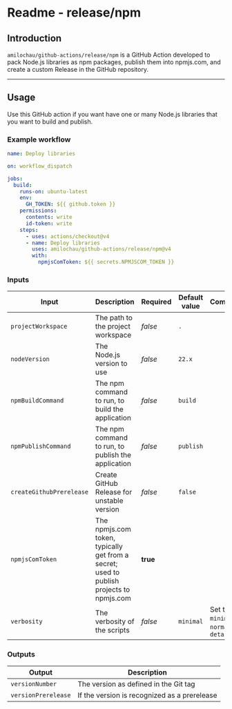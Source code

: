 # Readme - release/npm

## Introduction

`amilochau/github-actions/release/npm` is a GitHub Action developed to pack Node.js libraries as npm packages, publish them into npmjs.com, and create a custom Release in the GitHub repository.

---

## Usage

Use this GitHub action if you want have one or many Node.js libraries that you want to build and publish.

### Example workflow

```yaml
name: Deploy libraries

on: workflow_dispatch

jobs:
  build:
    runs-on: ubuntu-latest
    env:
      GH_TOKEN: ${{ github.token }}
    permissions:
      contents: write
      id-token: write
    steps:
      - uses: actions/checkout@v4
      - name: Deploy libraries
        uses: amilochau/github-actions/release/npm@v4
        with:
          npmjsComToken: ${{ secrets.NPMJSCOM_TOKEN }}
```

### Inputs

| Input | Description | Required | Default value | Comment |
| ----- | ----------- | -------- | ------------- | ------- |
| `projectWorkspace` | The path to the project workspace | *false* | `.` |
| `nodeVersion` | The Node.js version to use | *false* | `22.x` |
| `npmBuildCommand` | The npm command to run, to build the application | *false* | `build` |
| `npmPublishCommand` | The npm command to run, to publish the application | *false* | `publish` |
| `createGithubPrerelease` | Create GitHub Release for unstable version | *false* | `false` |
| `npmjsComToken` |  The npmjs.com token, typically get from a secret; used to publish projects to npmjs.com | **true** |
| `verbosity` | The verbosity of the scripts | *false* | `minimal` | Set to `minimal`, `normal` or `detailed` |

### Outputs

| Output | Description |
| ------ | ----------- |
| `versionNumber` | The version as defined in the Git tag |
| `versionPrerelease` | If the version is recognized as a prerelease |
